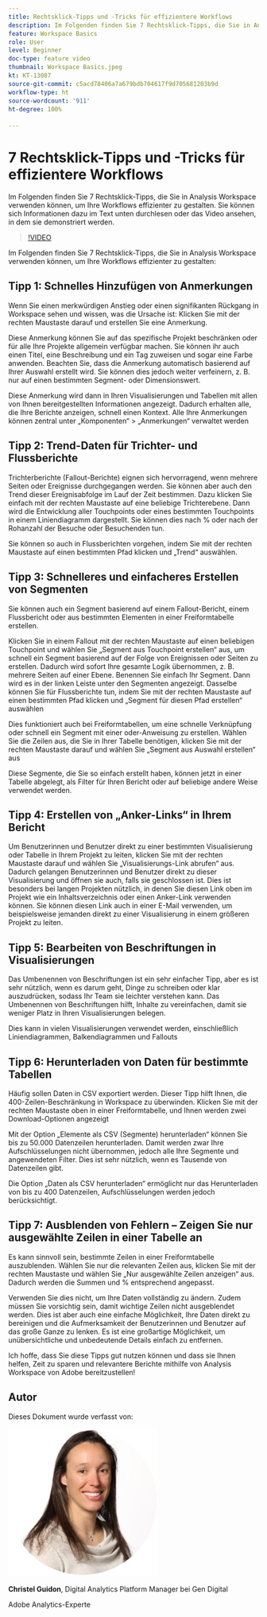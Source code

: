 ```yaml
---
title: Rechtsklick-Tipps und -Tricks für effizientere Workflows
description: Im Folgenden finden Sie 7 Rechtsklick-Tipps, die Sie in Analysis Workspace verwenden können, um Ihre Workflows effizienter zu gestalten.
feature: Workspace Basics
role: User
level: Beginner
doc-type: feature video
thumbnail: Workspace Basics.jpeg
kt: KT-13087
source-git-commit: c5acd78406a7a679bdb704617f9d705681203b9d
workflow-type: ht
source-wordcount: '911'
ht-degree: 100%

---
```



# 7 Rechtsklick-Tipps und -Tricks für effizientere Workflows

Im Folgenden finden Sie 7 Rechtsklick-Tipps, die Sie in Analysis Workspace verwenden können, um Ihre Workflows effizienter zu gestalten. Sie können sich Informationen dazu im Text unten durchlesen oder das Video ansehen, in dem sie demonstriert werden.

>[!VIDEO](https://video.tv.adobe.com/v/3417736/?quality=12&learn=on)

Im Folgenden finden Sie 7 Rechtsklick-Tipps, die Sie in Analysis Workspace verwenden können, um Ihre Workflows effizienter zu gestalten:

## Tipp 1: Schnelles Hinzufügen von Anmerkungen

Wenn Sie einen merkwürdigen Anstieg oder einen signifikanten Rückgang in Workspace sehen und wissen, was die Ursache ist: Klicken Sie mit der rechten Maustaste darauf und erstellen Sie eine Anmerkung.

Diese Anmerkung können Sie auf das spezifische Projekt beschränken oder für alle Ihre Projekte allgemein verfügbar machen. Sie können ihr auch einen Titel, eine Beschreibung und ein Tag zuweisen und sogar eine Farbe anwenden. Beachten Sie, dass die Anmerkung automatisch basierend auf Ihrer Auswahl erstellt wird. Sie können dies jedoch weiter verfeinern, z. B. nur auf einen bestimmten Segment- oder Dimensionswert.

Diese Anmerkung wird dann in Ihren Visualisierungen und Tabellen mit allen von Ihnen bereitgestellten Informationen angezeigt. Dadurch erhalten alle, die Ihre Berichte anzeigen, schnell einen Kontext. Alle Ihre Anmerkungen können zentral unter „Komponenten“ > „Anmerkungen“ verwaltet werden

## Tipp 2: Trend-Daten für Trichter- und Flussberichte

Trichterberichte (Fallout-Berichte) eignen sich hervorragend, wenn mehrere Seiten oder Ereignisse durchgegangen werden. Sie können aber auch den Trend dieser Ereignisabfolge im Lauf der Zeit bestimmen. Dazu klicken Sie einfach mit der rechten Maustaste auf eine beliebige Trichterebene. Dann wird die Entwicklung aller Touchpoints oder eines bestimmten Touchpoints in einem Liniendiagramm dargestellt. Sie können dies nach % oder nach der Rohanzahl der Besuche oder Besuchenden tun.

Sie können so auch in Flussberichten vorgehen, indem Sie mit der rechten Maustaste auf einen bestimmten Pfad klicken und „Trend“ auswählen.

## Tipp 3: Schnelleres und einfacheres Erstellen von Segmenten

Sie können auch ein Segment basierend auf einem Fallout-Bericht, einem Flussbericht oder aus bestimmten Elementen in einer Freiformtabelle erstellen.

Klicken Sie in einem Fallout mit der rechten Maustaste auf einen beliebigen Touchpoint und wählen Sie „Segment aus Touchpoint erstellen“ aus, um schnell ein Segment basierend auf der Folge von Ereignissen oder Seiten zu erstellen. Dadurch wird sofort Ihre gesamte Logik übernommen, z. B. mehrere Seiten auf einer Ebene. Benennen Sie einfach Ihr Segment. Dann wird es in der linken Leiste unter den Segmenten angezeigt. Dasselbe können Sie für Flussberichte tun, indem Sie mit der rechten Maustaste auf einen bestimmten Pfad klicken und „Segment für diesen Pfad erstellen“ auswählen

Dies funktioniert auch bei Freiformtabellen, um eine schnelle Verknüpfung oder schnell ein Segment mit einer oder-Anweisung zu erstellen. Wählen Sie die Zeilen aus, die Sie in Ihrer Tabelle benötigen, klicken Sie mit der rechten Maustaste darauf und wählen Sie „Segment aus Auswahl erstellen“ aus

Diese Segmente, die Sie so einfach erstellt haben, können jetzt in einer Tabelle abgelegt, als Filter für Ihren Bericht oder auf beliebige andere Weise verwendet werden.

## Tipp 4: Erstellen von „Anker-Links“ in Ihrem Bericht

Um Benutzerinnen und Benutzer direkt zu einer bestimmten Visualisierung oder Tabelle in Ihrem Projekt zu leiten, klicken Sie mit der rechten Maustaste darauf und wählen Sie „Visualisierungs-Link abrufen“ aus. Dadurch gelangen Benutzerinnen und Benutzer direkt zu dieser Visualisierung und öffnen sie auch, falls sie geschlossen ist. Dies ist besonders bei langen Projekten nützlich, in denen Sie diesen Link oben im Projekt wie ein Inhaltsverzeichnis oder einen Anker-Link verwenden können. Sie können diesen Link auch in einer E-Mail verwenden, um beispielsweise jemanden direkt zu einer Visualisierung in einem größeren Projekt zu leiten.

## Tipp 5: Bearbeiten von Beschriftungen in Visualisierungen

Das Umbenennen von Beschriftungen ist ein sehr einfacher Tipp, aber es ist sehr nützlich, wenn es darum geht, Dinge zu schreiben oder klar auszudrücken, sodass Ihr Team sie leichter verstehen kann. Das Umbenennen von Beschriftungen hilft, Inhalte zu vereinfachen, damit sie weniger Platz in Ihren Visualisierungen belegen.

Dies kann in vielen Visualisierungen verwendet werden, einschließlich Liniendiagrammen, Balkendiagrammen und Fallouts

## Tipp 6: Herunterladen von Daten für bestimmte Tabellen

Häufig sollen Daten in CSV exportiert werden. Dieser Tipp hilft Ihnen, die 400-Zeilen-Beschränkung in Workspace zu überwinden. Klicken Sie mit der rechten Maustaste oben in einer Freiformtabelle, und Ihnen werden zwei Download-Optionen angezeigt

Mit der Option „Elemente als CSV (Segmente) herunterladen“ können Sie bis zu 50.000 Datenzeilen herunterladen.  Damit werden zwar Ihre Aufschlüsselungen nicht übernommen, jedoch alle Ihre Segmente und angewendeten Filter. Dies ist sehr nützlich, wenn es Tausende von Datenzeilen gibt.

Die Option „Daten als CSV herunterladen“ ermöglicht nur das Herunterladen von bis zu 400 Datenzeilen, Aufschlüsselungen werden jedoch berücksichtigt.

## Tipp 7: Ausblenden von Fehlern – Zeigen Sie nur ausgewählte Zeilen in einer Tabelle an

Es kann sinnvoll sein, bestimmte Zeilen in einer Freiformtabelle auszublenden. Wählen Sie nur die relevanten Zeilen aus, klicken Sie mit der rechten Maustaste und wählen Sie „Nur ausgewählte Zeilen anzeigen“ aus. Dadurch werden die Summen und % entsprechend angepasst.

Verwenden Sie dies nicht, um Ihre Daten vollständig zu ändern. Zudem müssen Sie vorsichtig sein, damit wichtige Zeilen nicht ausgeblendet werden. Dies ist aber auch eine einfache Möglichkeit, Ihre Daten direkt zu bereinigen und die Aufmerksamkeit der Benutzerinnen und Benutzer auf das große Ganze zu lenken. Es ist eine großartige Möglichkeit, um unübersichtliche und unbedeutende Details einfach zu entfernen.

Ich hoffe, dass Sie diese Tipps gut nutzen können und dass sie Ihnen helfen, Zeit zu sparen und relevantere Berichte mithilfe von Analysis Workspace von Adobe bereitzustellen!

## Autor

Dieses Dokument wurde verfasst von:

![Christel Guidon](assets/christel-guidon.jpg)

**Christel Guidon**, Digital Analytics Platform Manager bei Gen Digital

Adobe Analytics-Experte
